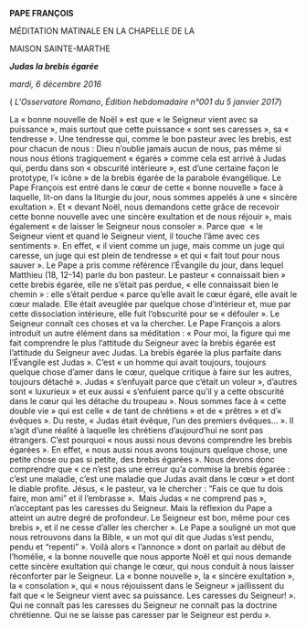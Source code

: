 **PAPE FRANÇOIS**

MÉDITATION MATINALE EN LA CHAPELLE DE LA

MAISON SAINTE-MARTHE

***Judas la brebis égarée***

*mardi, 6 décembre 2016*

( *L'Osservatore Romano*, *Édition hebdomadaire n°001 du 5 janvier 2017*)

La « bonne nouvelle de Noël » est que « le Seigneur vient avec sa puissance », mais surtout que cette puissance « sont ses caresses », sa « tendresse ». Une tendresse qui, comme le bon pasteur avec les brebis, est pour chacun de nous : Dieu n’oublie jamais aucun de nous, pas même si nous nous étions tragiquement « égarés » comme cela est arrivé à Judas qui, perdu dans son « obscurité intérieure », est d’une certaine façon le prototype, l’« icône » de la brebis égarée de la parabole évangélique. Le Pape François est entré dans le cœur de cette « bonne nouvelle » face à laquelle, lit-on dans la liturgie du jour, nous sommes appelés à une « sincère exultation ». Et « devant Noël, nous demandons cette grâce de recevoir cette bonne nouvelle avec une sincère exultation et de nous réjouir », mais également « de laisser le Seigneur nous consoler ». Parce que  « le Seigneur vient et quand le Seigneur vient, il touche l’âme avec ces sentiments ». En effet, « il vient comme un juge, mais comme un juge qui caresse, un juge qui est plein de tendresse » et qui « fait tout pour nous sauver ». Le Pape a pris comme référence l’Évangile du jour, dans lequel Matthieu (18, 12-14) parle du bon pasteur. Le pasteur « connaissait bien » cette brebis égarée, elle ne s’était pas perdue, « elle connaissait bien le chemin » : elle s’était perdue « parce qu’elle avait le cœur égaré, elle avait le cœur malade. Elle était aveuglée par quelque chose d’intérieur et, mue par cette dissociation intérieure, elle fuit l’obscurité pour se « défouler ». Le Seigneur connaît ces choses et va la chercher. Le Pape François a alors introduit un autre élément dans sa méditation : « Pour moi, la figure qui me fait comprendre le plus l’attitude du Seigneur avec la brebis égarée est l’attitude du Seigneur avec Judas. La brebis égarée la plus parfaite dans l’Évangile est Judas ». C’est « un homme qui avait toujours, toujours quelque chose d’amer dans le cœur, quelque critique à faire sur les autres, toujours détaché ». Judas « s’enfuyait parce que c’était un voleur », d’autres sont « luxurieux » et eux aussi « s’enfuient parce qu’il y a cette obscurité dans le cœur qui les détache du troupeau ». Nous sommes face à « cette double vie » qui est celle « de tant de chrétiens » et de « prêtres » et d’« évêques ». Du reste, « Judas était évêque, l’un des premiers évêques... ». Il s’agit d’une réalité à laquelle les chrétiens d’aujourd’hui ne sont pas étrangers. C’est pourquoi « nous aussi nous devons comprendre les brebis égarées ». En effet, « nous aussi nous avons toujours quelque chose, une petite chose ou pas si petite, des brebis égarées ». Nous devons donc comprendre que « ce n’est pas une erreur qu’a commise la brebis égarée : c’est une maladie, c’est une maladie que Judas avait dans le cœur » et dont le diable profite. Jésus, « le pasteur, va le chercher : “Fais ce que tu dois faire, mon ami” et il l’embrasse ».  Mais Judas « ne comprend pas », n’acceptant pas les caresses du Seigneur. Mais la réflexion du Pape a atteint un autre degré de profondeur. Le Seigneur est bon, même pour ces brebis », et il ne cesse d’aller les chercher ». Le Pape a souligné un mot que nous retrouvons dans la Bible, « un mot qui dit que Judas s’est pendu, pendu et “repenti” ». Voilà alors « l’annonce » dont on parlait au début de l’homélie, « la bonne nouvelle que nous apporte Noël et qui nous demande cette sincère exultation qui change le cœur, qui nous conduit à nous laisser réconforter par le Seigneur. La « bonne nouvelle », la « sincère exultation », la « consolation », qui « nous réjouissent dans le Seigneur » jaillissent du fait que « le Seigneur vient avec sa puissance. Les caresses du Seigneur! ». Qui ne connaît pas les caresses du Seigneur ne connaît pas la doctrine chrétienne. Qui ne se laisse pas caresser par le Seigneur est perdu ».